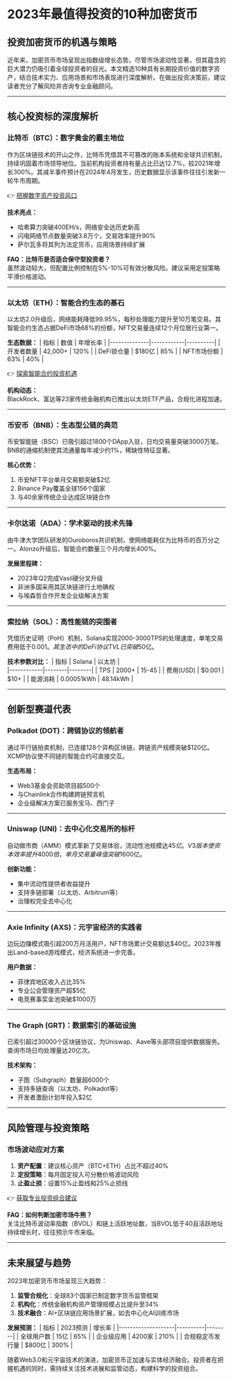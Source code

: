 # 2023年最值得投资的10种加密货币

## 投资加密货币的机遇与策略

近年来，加密货币市场呈现出指数级增长态势。尽管市场波动性显著，但其蕴含的巨大潜力仍吸引着全球投资者的目光。本文精选10种具有长期投资价值的数字资产，结合技术实力、应用场景和市场表现进行深度解析。在做出投资决策前，建议读者充分了解风险并咨询专业金融顾问。

---

## 核心投资标的深度解析

### 比特币（BTC）：数字黄金的霸主地位
作为区块链技术的开山之作，比特币凭借其不可篡改的账本系统和全球共识机制，持续巩固着市场领导地位。当前机构投资者持有量占比已达12.7%，较2021年增长300%。其减半事件预计在2024年4月发生，历史数据显示该事件往往引发新一轮牛市周期。

👉 [把握数字资产投资风口](https://bit.ly/okx_welcome)

**技术亮点：**
- 哈希算力突破400EH/s，网络安全达历史新高
- 闪电网络节点数量突破3.8万个，交易效率提升90%
- 萨尔瓦多将其列为法定货币，应用场景持续扩展

**FAQ：比特币是否适合保守型投资者？**  
虽然波动较大，但配置比例控制在5%-10%可有效分散风险。建议采用定投策略平滑价格波动。

---

### 以太坊（ETH）：智能合约生态的基石
以太坊2.0升级后，网络能耗降低99.95%，每秒处理能力提升至10万笔交易。其智能合约生态占据DeFi市场68%的份额，NFT交易量连续12个月位居行业第一。

**生态数据：**
| 指标         | 数值       | 年增长率 |
|--------------|------------|----------|
| 开发者数量   | 42,000+    | 120%     |
| DeFi锁仓量   | $180亿     | 85%      |
| NFT市场份额  | 63%        | 40%      |

👉 [探索智能合约投资机遇](https://bit.ly/okx_welcome)

**机构动态：**  
BlackRock、富达等23家传统金融机构已推出以太坊ETF产品，合规化进程加速。

---

### 币安币（BNB）：生态型公链的典范
币安智能链（BSC）已吸引超过1800个DApp入驻，日均交易量突破3000万笔。BNB的通缩机制使其流通量每年减少约1%，稀缺性特征显著。

**核心优势：**
1. 币安NFT平台单月交易额突破$2亿
2. Binance Pay覆盖全球156个国家
3. 与40余家传统企业达成区块链合作

---

### 卡尔达诺（ADA）：学术驱动的技术先锋
由牛津大学团队研发的Ouroboros共识机制，使网络能耗仅为比特币的百万分之一。Alonzo升级后，智能合约数量三个月内增长400%。

**发展里程碑：**
- 2023年Q2完成Vasil硬分叉升级
- 非洲多国采用其区块链进行土地确权
- 与埃森哲合作开发企业级解决方案

---

### 索拉纳（SOL）：高性能链的突围者
凭借历史证明（PoH）机制，Solana实现2000-3000TPS的处理速度，单笔交易费用低于$0.001。其生态中的DeFi协议TVL已突破$50亿。

**技术参数对比：**
| 指标       | Solana | 以太坊 |  
|------------|--------|--------|
| TPS        | 2000+  | 15-45  |
| 费用(USD)  | $0.001 | $10+   |
| 能源消耗   | 0.00051kWh | 48.14kWh |

---

## 创新型赛道代表

### Polkadot (DOT)：跨链协议的领航者
通过平行链拍卖机制，已连接128个异构区块链，跨链资产规模突破$120亿。XCMP协议使不同链的智能合约可直接交互。

**生态布局：**
- Web3基金会资助项目超500个
- 与Chainlink合作构建跨链预言机
- 企业级解决方案已服务宝马、西门子

---

### Uniswap (UNI)：去中心化交易所的标杆
自动做市商（AMM）模式革新了交易体验，流动性池规模达$45亿。V3版本使资本效率提升4000倍，单月交易量峰值突破$1600亿。

**创新功能：**
- 集中流动性提供者收益提升
- 支持多链部署（以太坊、Arbitrum等）
- 治理权完全去中心化

---

### Axie Infinity (AXS)：元宇宙经济的实践者
边玩边赚模式吸引超200万月活用户，NFT市场累计交易额达$40亿。2023年推出Land-based游戏模式，经济系统进一步完善。

**用户数据：**
- 菲律宾地区收入占比35%
- 专业公会管理资产超$5亿
- 电竞赛事奖金池突破$1000万

---

### The Graph (GRT)：数据索引的基础设施
已索引超过30000个区块链协议，为Uniswap、Aave等头部项目提供数据服务。查询市场日均处理量达20亿次。

**技术架构：**
- 子图（Subgraph）数量超6000个
- 支持多链查询（以太坊、Polkadot等）
- 开发者激励计划年投入$2亿

---

## 风险管理与投资策略

### 市场波动应对方案
1. **资产配置**：建议核心资产（BTC+ETH）占比不超过40%
2. **定投策略**：每月固定投入可分散价格波动风险
3. **止盈止损**：设置15%止盈线和25%止损线

👉 [获取专业投资组合建议](https://bit.ly/okx_welcome)

**FAQ：如何判断加密市场牛熊？**  
关注比特币波动率指数（BVOL）和链上活跃地址数，当BVOL低于40且活跃地址持续增长时，往往预示牛市来临。

---

## 未来展望与趋势

2023年加密货币市场呈现三大趋势：
1. **监管合规化**：全球83个国家已制定数字货币监管框架
2. **机构化**：传统金融机构资产管理规模占比提升至34%
3. **技术融合**：AI+区块链应用场景扩展，如去中心化AI训练市场

**发展预测：**
| 指标               | 2023预测 | 增长率 |
|--------------------|----------|--------|
| 全球用户数         | 15亿     | 65%    |
| 企业级应用         | 4200家   | 210%   |
| 合规稳定币发行量   | $800亿   | 300%   |

随着Web3.0和元宇宙技术的演进，加密货币正加速与实体经济融合。投资者在把握机遇的同时，需持续关注技术进展和监管动态，构建科学的投资组合。
